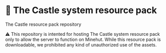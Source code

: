 # 👑 The Castle system resource pack
The Castle resource pack repository

⚠ This repository is intented for hosting The Castle system resource pack only to allow the server to function on Minehut. While this resource pack is downloadable, we prohibited any kind of unauthorized use of the assets.
